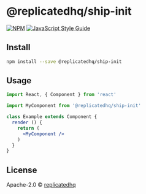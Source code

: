 # @replicatedhq/ship-init

> 

[![NPM](https://img.shields.io/npm/v/@replicatedhq/ship-init.svg)](https://www.npmjs.com/package/@replicatedhq/ship-init) [![JavaScript Style Guide](https://img.shields.io/badge/code_style-standard-brightgreen.svg)](https://standardjs.com)

## Install

```bash
npm install --save @replicatedhq/ship-init
```

## Usage

```jsx
import React, { Component } from 'react'

import MyComponent from '@replicatedhq/ship-init'

class Example extends Component {
  render () {
    return (
      <MyComponent />
    )
  }
}
```

## License

Apache-2.0 © [replicatedhq](https://github.com/replicatedhq)

